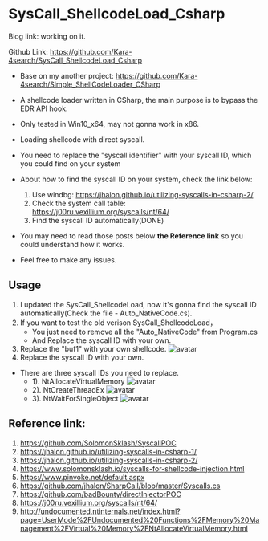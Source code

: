 # SysCall_ShellcodeLoad_Csharp

Blog link: working on it.

Github Link: https://github.com/Kara-4search/SysCall_ShellcodeLoad_Csharp

- Base on my another project: https://github.com/Kara-4search/Simple_ShellCodeLoader_CSharp
- A shellcode loader written in CSharp, the main purpose is to bypass the EDR API hook.
- Only tested in Win10_x64, may not gonna work in x86.
- Loading shellcode with direct syscall.
- You need to replace the "syscall identifier" with your syscall ID, which you could find on your system
- About how to find the syscall ID on your system, check the link below:

   1. Use windbg: https://jhalon.github.io/utilizing-syscalls-in-csharp-2/
   2. Check the system call table: https://j00ru.vexillium.org/syscalls/nt/64/
   3. Find the syscall ID automatically(DONE)

- You may need to read those posts below **the Reference link** so you could understand how it works.
- Feel free to make any issues.


## Usage
1. I updated the SysCall_ShellcodeLoad, now it's gonna find the syscall ID automatically(Check the file - Auto_NativeCode.cs).
2. If you want to test the old verison SysCall_ShellcodeLoad，
	* You just need to remove all the "Auto_NativeCode" from Program.cs 
	* And Replace the syscall ID with your own.
3. Replace the "buf1" with your own shellcode.
   ![avatar](https://raw.githubusercontent.com/Kara-4search/tempPic/main/SysCall_ShellcodeLoad_buf1.png)
4. Replace the syscall ID with your own.
* There are three syscall IDs you need to replace.
	- 1). NtAllocateVirtualMemory
  ![avatar](https://raw.githubusercontent.com/Kara-4search/tempPic/main/SysCall_ShellcodeLoad_CUntAVM.png)
	- 2). NtCreateThreadEx
  ![avatar](https://raw.githubusercontent.com/Kara-4search/tempPic/main/SysCall_ShellcodeLoad_CUntCT.png)
	- 3). NtWaitForSingleObject
  ![avatar](https://raw.githubusercontent.com/Kara-4search/tempPic/main/SysCall_ShellcodeLoad_CUntWFSO.png)

 
## Reference link:

1. https://github.com/SolomonSklash/SyscallPOC
2. https://jhalon.github.io/utilizing-syscalls-in-csharp-1/
3. https://jhalon.github.io/utilizing-syscalls-in-csharp-2/
4. https://www.solomonsklash.io/syscalls-for-shellcode-injection.html
5. https://www.pinvoke.net/default.aspx
6. https://github.com/jhalon/SharpCall/blob/master/Syscalls.cs
7. https://github.com/badBounty/directInjectorPOC
8. https://j00ru.vexillium.org/syscalls/nt/64/
9. http://undocumented.ntinternals.net/index.html?page=UserMode%2FUndocumented%20Functions%2FMemory%20Management%2FVirtual%20Memory%2FNtAllocateVirtualMemory.html

   